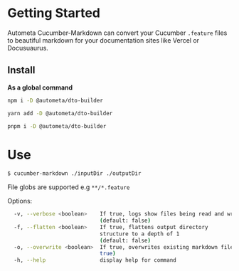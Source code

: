 # Getting Started

Autometa Cucumber-Markdown can convert your Cucumber `.feature` files
to beautiful markdown for your documentation sites like Vercel or Docusuaurus.

## Install

**As a global command**

```sh title=NPM
npm i -D @autometa/dto-builder
```

 ```sh title=Yarn
 yarn add -D @autometa/dto-builder
 ```

```sh title=PNPM
pnpm i -D @autometa/dto-builder
```

# Use

```sh
$ cucumber-markdown ./inputDir ./outputDir
```

File globs are supported e.g `**/*.feature`

Options:
```sh
  -v, --verbose <boolean>    If true, logs show files being read and written
                             (default: false)
  -f, --flatten <boolean>    If true, flattens output directory 
                             structure to a depth of 1 
                             (default: false)
  -o, --overwrite <boolean>  If true, overwrites existing markdown files (default:
                             true)
  -h, --help                 display help for command
```